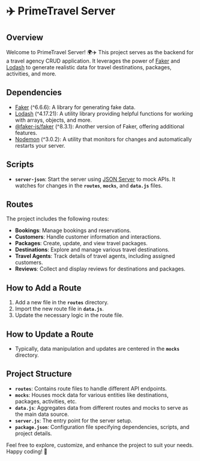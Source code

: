 # ✈️ **PrimeTravel Server**

## **Overview**

Welcome to PrimeTravel Server! 🌍✈️ This project serves as the backend for a travel agency CRUD application. It leverages the power of [Faker](https://github.com/marak/Faker.js/) and [Lodash](https://lodash.com/) to generate realistic data for travel destinations, packages, activities, and more.

## **Dependencies**

- [Faker](https://www.npmjs.com/package/faker) (^6.6.6): A library for generating fake data.
- [Lodash](https://lodash.com/) (^4.17.21): A utility library providing helpful functions for working with arrays, objects, and more.
- [@faker-js/faker](https://www.npmjs.com/package/@faker-js/faker) (^8.3.1): Another version of Faker, offering additional features.
- [Nodemon](https://www.npmjs.com/package/nodemon) (^3.0.2): A utility that monitors for changes and automatically restarts your server.

## **Scripts**

- **`server-json`**: Start the server using [JSON Server](https://github.com/typicode/json-server) to mock APIs. It watches for changes in the **`routes`**, **`mocks`**, and **`data.js`** files.

## Routes

The project includes the following routes:

- **Bookings**: Manage bookings and reservations.
- **Customers**: Handle customer information and interactions.
- **Packages**: Create, update, and view travel packages.
- **Destinations**: Explore and manage various travel destinations.
- **Travel Agents**: Track details of travel agents, including assigned customers.
- **Reviews**: Collect and display reviews for destinations and packages.

## **How to Add a Route**

1. Add a new file in the **`routes`** directory.
2. Import the new route file in **`data.js`**.
3. Update the necessary logic in the route file.

## **How to Update a Route**

- Typically, data manipulation and updates are centered in the **`mocks`** directory.

## **Project Structure**

- **`routes`**: Contains route files to handle different API endpoints.
- **`mocks`**: Houses mock data for various entities like destinations, packages, activities, etc.
- **`data.js`**: Aggregates data from different routes and mocks to serve as the main data source.
- **`server.js`**: The entry point for the server setup.
- **`package.json`**: Configuration file specifying dependencies, scripts, and project details.

Feel free to explore, customize, and enhance the project to suit your needs. Happy coding! 🚀
